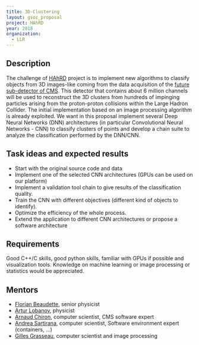 ```yaml
---
title: 3D-Clustering
layout: gsoc_proposal
project: HAhRD
year: 2018
organization:
  - LLR
---
```


## Description

The challenge of [HAhRD](https://github.com/grasseau/HAhRD/wiki) project is to
implement new algorithms to classify objects from 3D images-like coming from the
data acquisition of the
[future sub-detector of CMS](https://cds.cern.ch/record/2020886). This detector
that contains about 6 million channels will be used to reconstruct the 3D
clusters from hundreds of impinging particles arising from the proton-proton
collisions within the Large Hadron Collider. The initial implementation based on
an image processing algorithm is already exploited. We want in this proposal
implement several Deep Neural Networks (DNN) architectures (in particular
Convolutional Neural Networks - CNN) to classify clusters of points and develop
a chain suite to analyze the classification performed by the DNN/CNN.

## Task ideas and expected results

- Start with the original source code and data
- Implement one of the selected CNN architectures (GPUs can be used on our
  platform)
- Implement a validation tool chain to give results of the classification
  quality.
- Train the CNN with different objectives (different kind of objects to
  identify).
- Optimize the efficiency of the whole process.
- Extend the application to different CNN architectures or propose a software
  architecture

## Requirements

Good C++/C skills, good python skills, familiar with GPUs if possible and
visualization tools. Knowledge on machine learning or image processing or
statistics would be appreciated.

## Mentors

- [Florian Beaudette](mailto:Florian.Beaudette@llr.in2p3.fr), senior physicist
- [Artur Lobanov](mailto:artur.lobanov@llr.in2p3.fr), physicist
- [Arnaud Chiron](mailto:chiron@llr.in2p3.fr), computer scientist, CMS software
  expert
- [Andrea Sartirana](mailto:sartiran@llr.in2p3.fr), computer scientist, Software
  environment expert (containers, ...)
- [Gilles Grasseau](mailto:gilles.grasseau@llr.in2p3.fr), computer scientist and
  image processing
